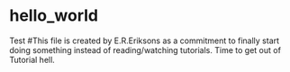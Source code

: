 # hello_world
Test
#This file is created by E.R.Eriksons as a commitment to finally start doing something instead of reading/watching tutorials. Time to get out of Tutorial hell.
